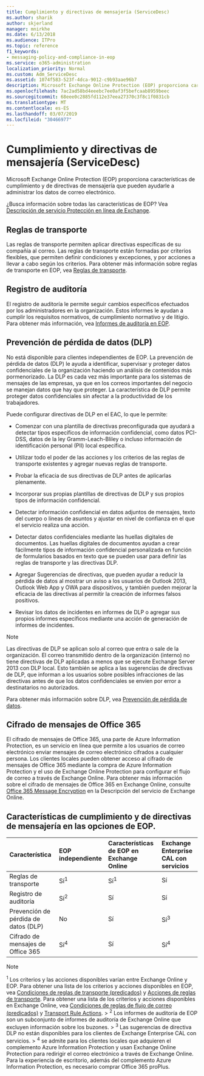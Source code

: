 ```yaml
---
title: Cumplimiento y directivas de mensajería (ServiceDesc)
ms.author: sharik
author: skjerland
manager: mnirkhe
ms.date: 6/13/2018
ms.audience: ITPro
ms.topic: reference
f1_keywords:
- messaging-policy-and-compliance-in-eop
ms.service: o365-administration
localization_priority: Normal
ms.custom: Adm_ServiceDesc
ms.assetid: 1074f583-523f-4dca-9012-c9b93aae96b7
description: Microsoft Exchange Online Protection (EOP) proporciona características de cumplimiento y de directivas de mensajería que pueden ayudarle a administrar los datos de correo electrónico.
ms.openlocfilehash: 7ac2ad58bd4eeebc7ee0af3f5befcaab8959beec
ms.sourcegitcommit: 68eee0c2885fd112e37eea27370c3f8c1f0831cb
ms.translationtype: MT
ms.contentlocale: es-ES
ms.lasthandoff: 03/07/2019
ms.locfileid: "30466977"
---
```

# <a name="messaging-policy-and-complianceservicedesc"></a>Cumplimiento y directivas de mensajería (ServiceDesc)

Microsoft Exchange Online Protection (EOP) proporciona características de cumplimiento y de directivas de mensajería que pueden ayudarle a administrar los datos de correo electrónico.
  
¿Busca información sobre todas las características de EOP? Vea [Descripción de servicio Protección en línea de Exchange](exchange-online-protection-service-description.md).
  
## <a name="transport-rules"></a>Reglas de transporte
<a name="BKMK_transportrules"> </a>

Las reglas de transporte permiten aplicar directivas específicas de su compañía al correo. Las reglas de transporte están formadas por criterios flexibles, que permiten definir condiciones y excepciones, y por acciones a llevar a cabo según los criterios. Para obtener más información sobre reglas de transporte en EOP, vea [Reglas de transporte](https://go.microsoft.com/fwlink/p/?LinkId=320399).
  
## <a name="audit-logging"></a>Registro de auditoría
<a name="BKMK_auditlogging"> </a>

El registro de auditoría le permite seguir cambios específicos efectuados por los administradores en la organización. Estos informes le ayudan a cumplir los requisitos normativos, de cumplimiento normativo y de litigio. Para obtener más información, vea [Informes de auditoría en EOP](https://go.microsoft.com/fwlink/p/?LinkId=314258).
  
## <a name="data-loss-prevention-dlp"></a>Prevención de pérdida de datos (DLP)
<a name="BKMK_datalossprevention"> </a>

No está disponible para clientes independientes de EOP. La prevención de pérdida de datos (DLP) le ayuda a identificar, supervisar y proteger datos confidenciales de la organización haciendo un análisis de contenidos más pormenorizado. La DLP es cada vez más importante para los sistemas de mensajes de las empresas, ya que en los correos importantes del negocio se manejan datos que hay que proteger. La característica de DLP permite proteger datos confidenciales sin afectar a la productividad de los trabajadores.
  
Puede configurar directivas de DLP en el EAC, lo que le permite:
  
- Comenzar con una plantilla de directivas preconfigurada que ayudará a detectar tipos específicos de información confidencial, como datos PCI-DSS, datos de la ley Gramm-Leach-Bliley o incluso información de identificación personal (PII) local específica.
    
- Utilizar todo el poder de las acciones y los criterios de las reglas de transporte existentes y agregar nuevas reglas de transporte.
    
- Probar la eficacia de sus directivas de DLP antes de aplicarlas plenamente.
    
- Incorporar sus propias plantillas de directivas de DLP y sus propios tipos de información confidencial.
    
- Detectar información confidencial en datos adjuntos de mensajes, texto del cuerpo o líneas de asuntos y ajustar en nivel de confianza en el que el servicio realiza una acción.
    
- Detectar datos confidenciales mediante las huellas digitales de documentos. Las huellas digitales de documentos ayudan a crear fácilmente tipos de información confidencial personalizada en función de formularios basados en texto que se pueden usar para definir las reglas de transporte y las directivas DLP.
    
- Agregar Sugerencias de directivas, que pueden ayudar a reducir la pérdida de datos al mostrar un aviso a los usuarios de Outlook 2013, Outlook Web App y OWA para dispositivos, y también pueden mejorar la eficacia de las directivas al permitir la creación de informes falsos positivos.
    
- Revisar los datos de incidentes en informes de DLP o agregar sus propios informes específicos mediante una acción de generación de informes de incidentes.
    
> [!NOTE]
> Las directivas de DLP se aplican solo al correo que entra o sale de la organización. El correo transmitido dentro de la organización (interno) no tiene directivas de DLP aplicadas a menos que se ejecute Exchange Server 2013 con DLP local. Esto también se aplica a las sugerencias de directivas de DLP, que informan a los usuarios sobre posibles infracciones de las directivas antes de que los datos confidenciales se envíen por error a destinatarios no autorizados. 
  
Para obtener más información sobre DLP, vea [Prevención de pérdida de datos](https://go.microsoft.com/fwlink/p/?LinkId=320398).
  
## <a name="office-365-message-encryption"></a>Cifrado de mensajes de Office 365
<a name="BKMK_OME_in_EOP"> </a>

El cifrado de mensajes de Office 365, una parte de Azure Information Protection, es un servicio en línea que permite a los usuarios de correo electrónico enviar mensajes de correo electrónico cifrados a cualquier persona. Los clientes locales pueden obtener acceso al cifrado de mensajes de Office 365 mediante la compra de Azure Information Protection y el uso de Exchange Online Protection para configurar el flujo de correo a través de Exchange Online. Para obtener más información sobre el cifrado de mensajes de Office 365 en Exchange Online, consulte [Office 365 Message Encryption](../exchange-online-service-description/message-policy-and-compliance.md#office-365-message-encryption) en la Descripción del servicio de Exchange Online. 
  
## <a name="messaging-policy-and-compliance-features-across-eop-options"></a>Características de cumplimiento y de directivas de mensajería en las opciones de EOP.
<a name="BKMK_OME_in_EOP"> </a>

|**Característica**|**EOP independiente**|**Características de EOP en Exchange Online**|**Exchange Enterprise CAL con servicios**|
|:-----|:-----|:-----|:-----|
|Reglas de transporte  <br/> |Sí<sup>1</sup> <br/> |Sí<sup>1</sup> <br/> |Sí  <br/> |
|Registro de auditoría  <br/> |Sí<sup>2</sup> <br/> |Sí  <br/> |Sí  <br/> |
|Prevención de pérdida de datos (DLP)  <br/> |No  <br/> |Sí  <br/> |Sí<sup>3</sup> <br/> |
|Cifrado de mensajes de Office 365  <br/> |Sí<sup>4</sup> <br/> |Sí  <br/> |Sí<sup>4</sup> <br/> |
   
> [!NOTE]
> <sup>1</sup> Los criterios y las acciones disponibles varían entre Exchange Online y EOP. Para obtener una lista de los criterios y acciones disponibles en EOP, vea [Condiciones de reglas de transporte (predicados)](https://go.microsoft.com/fwlink/p/?LinkId=320392) y [Acciones de reglas de transporte](https://go.microsoft.com/fwlink/p/?LinkId=320393). Para obtener una lista de los criterios y acciones disponibles en Exchange Online, vea [Condiciones de reglas de flujo de correo (predicados)](https://go.microsoft.com/fwlink/p/?LinkId=320394) y [Transport Rule Actions](https://go.microsoft.com/fwlink/p/?LinkId=320395). > <sup>2</sup> Los informes de auditoría de EOP son un subconjunto de informes de auditoría de Exchange Online que excluyen información sobre los buzones. > <sup>3</sup> Las sugerencias de directiva DLP no están disponibles para los clientes de Exchange Enterprise CAL con servicios. > <sup>4</sup> se admite para los clientes locales que adquieren el complemento Azure Information Protection y usan Exchange Online Protection para redirigir el correo electrónico a través de Exchange Online. Para la experiencia de escritorio, además del complemento Azure Information Protection, es necesario comprar Office 365 proPlus. 
  

